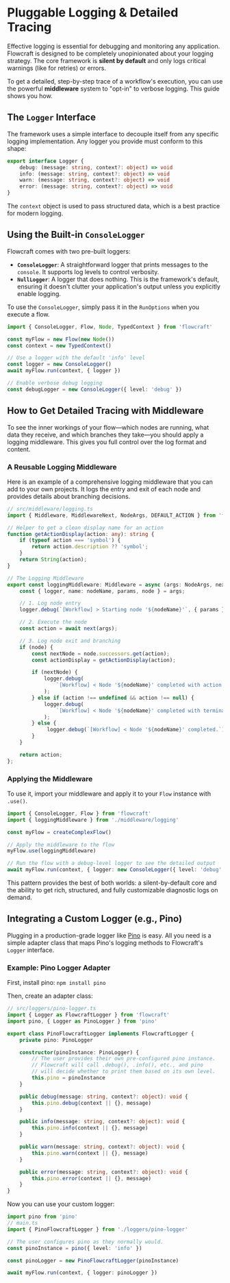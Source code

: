 # Pluggable Logging & Detailed Tracing

Effective logging is essential for debugging and monitoring any application. Flowcraft is designed to be completely unopinionated about your logging strategy. The core framework is **silent by default** and only logs critical warnings (like for retries) or errors.

To get a detailed, step-by-step trace of a workflow's execution, you can use the powerful **middleware** system to "opt-in" to verbose logging. This guide shows you how.

## The `Logger` Interface

The framework uses a simple interface to decouple itself from any specific logging implementation. Any logger you provide must conform to this shape:

```typescript
export interface Logger {
	debug: (message: string, context?: object) => void
	info: (message: string, context?: object) => void
	warn: (message: string, context?: object) => void
	error: (message: string, context?: object) => void
}
```

The `context` object is used to pass structured data, which is a best practice for modern logging.

## Using the Built-in `ConsoleLogger`

Flowcraft comes with two pre-built loggers:

- **`ConsoleLogger`**: A straightforward logger that prints messages to the `console`. It supports log levels to control verbosity.
- **`NullLogger`**: A logger that does nothing. This is the framework's default, ensuring it doesn't clutter your application's output unless you explicitly enable logging.

To use the `ConsoleLogger`, simply pass it in the `RunOptions` when you execute a flow.

```typescript
import { ConsoleLogger, Flow, Node, TypedContext } from 'flowcraft'

const myFlow = new Flow(new Node())
const context = new TypedContext()

// Use a logger with the default 'info' level
const logger = new ConsoleLogger()
await myFlow.run(context, { logger })

// Enable verbose debug logging
const debugLogger = new ConsoleLogger({ level: 'debug' })
```

## How to Get Detailed Tracing with Middleware

To see the inner workings of your flow—which nodes are running, what data they receive, and which branches they take—you should apply a logging middleware. This gives you full control over the log format and content.

### A Reusable Logging Middleware

Here is an example of a comprehensive logging middleware that you can add to your own projects. It logs the entry and exit of each node and provides details about branching decisions.

```typescript
// src/middleware/logging.ts
import { Middleware, MiddlewareNext, NodeArgs, DEFAULT_ACTION } from 'flowcraft'

// Helper to get a clean display name for an action
function getActionDisplay(action: any): string {
    if (typeof action === 'symbol') {
        return action.description ?? 'symbol';
    }
    return String(action);
}

// The Logging Middleware
export const loggingMiddleware: Middleware = async (args: NodeArgs, next: MiddlewareNext) => {
    const { logger, name: nodeName, params, node } = args;

    // 1. Log node entry
    logger.debug(`[Workflow] > Starting node '${nodeName}'`, { params });

    // 2. Execute the node
    const action = await next(args);

    // 3. Log node exit and branching
    if (node) {
        const nextNode = node.successors.get(action);
        const actionDisplay = getActionDisplay(action);

        if (nextNode) {
            logger.debug(
                `[Workflow] < Node '${nodeName}' completed with action '${actionDisplay}', proceeding to '${nextNode.constructor.name}'.`
            );
        } else if (action !== undefined && action !== null) {
            logger.debug(
                `[Workflow] < Node '${nodeName}' completed with terminal action '${actionDisplay}'. Flow ends.`
            );
        } else {
             logger.debug(`[Workflow] < Node '${nodeName}' completed.`);
        }
    }

    return action;
};
```

### Applying the Middleware

To use it, import your middleware and apply it to your `Flow` instance with `.use()`.

```typescript
import { ConsoleLogger, Flow } from 'flowcraft'
import { loggingMiddleware } from './middleware/logging'

const myFlow = createComplexFlow()

// Apply the middleware to the flow
myFlow.use(loggingMiddleware)

// Run the flow with a debug-level logger to see the detailed output
await myFlow.run(context, { logger: new ConsoleLogger({ level: 'debug' }) })
```

This pattern provides the best of both worlds: a silent-by-default core and the ability to get rich, structured, and fully customizable diagnostic logs on demand.

## Integrating a Custom Logger (e.g., Pino)

Plugging in a production-grade logger like [Pino](https://github.com/pinojs/pino) is easy. All you need is a simple adapter class that maps Pino's logging methods to Flowcraft's `Logger` interface.

### Example: Pino Logger Adapter

First, install pino: `npm install pino`

Then, create an adapter class:

```typescript
// src/loggers/pino-logger.ts
import { Logger as FlowcraftLogger } from 'flowcraft'
import pino, { Logger as PinoLogger } from 'pino'

export class PinoFlowcraftLogger implements FlowcraftLogger {
	private pino: PinoLogger

	constructor(pinoInstance: PinoLogger) {
		// The user provides their own pre-configured pino instance.
		// Flowcraft will call .debug(), .info(), etc., and pino
		// will decide whether to print them based on its own level.
		this.pino = pinoInstance
	}

	public debug(message: string, context?: object): void {
		this.pino.debug(context || {}, message)
	}

	public info(message: string, context?: object): void {
		this.pino.info(context || {}, message)
	}

	public warn(message: string, context?: object): void {
		this.pino.warn(context || {}, message)
	}

	public error(message: string, context?: object): void {
		this.pino.error(context || {}, message)
	}
}
```

Now you can use your custom logger:

```typescript
import pino from 'pino'
// main.ts
import { PinoFlowcraftLogger } from './loggers/pino-logger'

// The user configures pino as they normally would.
const pinoInstance = pino({ level: 'info' })

const pinoLogger = new PinoFlowcraftLogger(pinoInstance)

await myFlow.run(context, { logger: pinoLogger })
```
